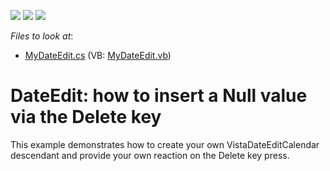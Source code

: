 <!-- default badges list -->
![](https://img.shields.io/endpoint?url=https://codecentral.devexpress.com/api/v1/VersionRange/128618436/15.2.4%2B)
[![](https://img.shields.io/badge/Open_in_DevExpress_Support_Center-FF7200?style=flat-square&logo=DevExpress&logoColor=white)](https://supportcenter.devexpress.com/ticket/details/E1580)
[![](https://img.shields.io/badge/📖_How_to_use_DevExpress_Examples-e9f6fc?style=flat-square)](https://docs.devexpress.com/GeneralInformation/403183)
<!-- default badges end -->
<!-- default file list -->
*Files to look at*:

* [MyDateEdit.cs](./CS/Q211932/MyDateEdit.cs) (VB: [MyDateEdit.vb](./VB/Q211932/MyDateEdit.vb))
<!-- default file list end -->
# DateEdit: how to insert a Null value via the Delete key


<p>This example demonstrates how to create your own VistaDateEditCalendar descendant and provide your own reaction on the Delete key press.</p>

<br/>



